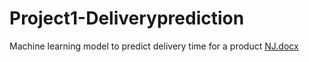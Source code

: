 # Project1-Deliveryprediction
Machine learning model to predict delivery time for a product
[NJ.docx](https://github.com/njniranjan/Project1-Deliveryprediction/files/9000066/NJ.docx)
